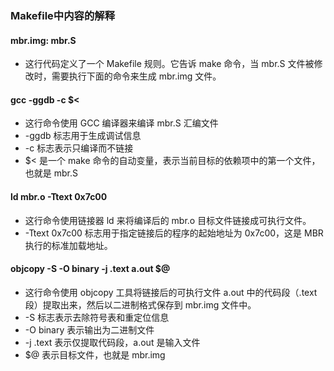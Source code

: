 ### Makefile中内容的解释
#### mbr.img: mbr.S
* 这行代码定义了一个 Makefile 规则。它告诉 make 命令，当 mbr.S 文件被修改时，需要执行下面的命令来生成 mbr.img 文件。
#### gcc -ggdb -c $<
* 这行命令使用 GCC 编译器来编译 mbr.S 汇编文件
* -ggdb 标志用于生成调试信息
* -c 标志表示只编译而不链接
* $< 是一个 make 命令的自动变量，表示当前目标的依赖项中的第一个文件，也就是 mbr.S
#### ld mbr.o -Ttext 0x7c00
* 这行命令使用链接器 ld 来将编译后的 mbr.o 目标文件链接成可执行文件。
* -Ttext 0x7c00 标志用于指定链接后的程序的起始地址为 0x7c00，这是 MBR 执行的标准加载地址。
#### objcopy -S -O binary -j .text a.out $@
* 这行命令使用 objcopy 工具将链接后的可执行文件 a.out 中的代码段（.text 段）提取出来，然后以二进制格式保存到 mbr.img 文件中。
* -S 标志表示去除符号表和重定位信息
* -O binary 表示输出为二进制文件
* -j .text 表示仅提取代码段，a.out 是输入文件
* $@ 表示目标文件，也就是 mbr.img

